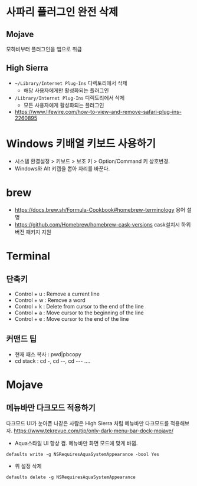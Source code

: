 <!-- TITLE: macOS -->
<!-- SUBTITLE: macOS -->

# 사파리 플러그인 완전 삭제
## Mojave
모하비부터 플러그인을 앱으로 취급
## High Sierra
* `~/Library/Internet Plug-Ins` 디렉토리에서 삭제
	* 해당 사용자에게만 활성화되는 플러그인
* `/Library/Internet Plug-Ins` 디렉토리에서 삭제
	* 모든 사용자에게 활성화되는 플러그인
* https://www.lifewire.com/how-to-view-and-remove-safari-plug-ins-2260895

# Windows 키배열 키보드 사용하기
* 시스템 환결설정 > 키보드 > 보조 키 > Option/Command 키 상호변경.
* Windows와 Alt 키캡을 뽑아 자리를 바꾼다.

# brew
* https://docs.brew.sh/Formula-Cookbook#homebrew-terminology 용어 설명
* https://github.com/Homebrew/homebrew-cask-versions cask설치시 하위 버전 패키지 지원

# Terminal
## 단축키
* Control + u : Remove a current line
* Control + w : Remove a word
* Control + k : Delete from cursor to the end of the line
* Control + a : Move cursor to the beginning of the line
* Control + e : Move cursor to the end of the line

## 커맨드 팁
* 현재 패스 복사 : pwd|pbcopy
* cd stack : cd -, cd --, cd --- ....

# Mojave
## 메뉴바만 다크모드 적용하기
다크모드 UI가 눈아픈 나같은 사람은 High Sierra 처럼 메뉴바만 다크모드를 적용해보자.
https://www.tekrevue.com/tip/only-dark-menu-bar-dock-mojave/
* Aqua스타일 UI 항상 켬. 메뉴바만 화면 모드에 맞게 바뀜.
```
defaults write -g NSRequiresAquaSystemAppearance -bool Yes
```
* 위 설정 삭제
```
defaults delete -g NSRequiresAquaSystemAppearance
```